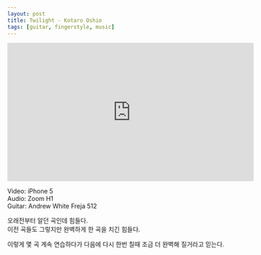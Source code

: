 ```yaml
---
layout: post
title: Twilight - Kotaro Oshio 
tags: [guitar, fingerstyle, music]
---
```


<iframe width="560" height="315" src="https://www.youtube.com/embed/bSguC_IvA0M" frameborder="0" allowfullscreen></iframe><p/>

Video: iPhone 5  
Audio: Zoom H1  
Guitar: Andrew White Freja 512  

오래전부터 알던 곡인데 힘들다.  
이전 곡들도 그렇지만 완벽하게 한 곡을 치긴 힘들다.  
    
이렇게 몇 곡 계속 연습하다가 다음에 다시 한번 칠때 조금 더 완벽해 질거라고 믿는다.  
